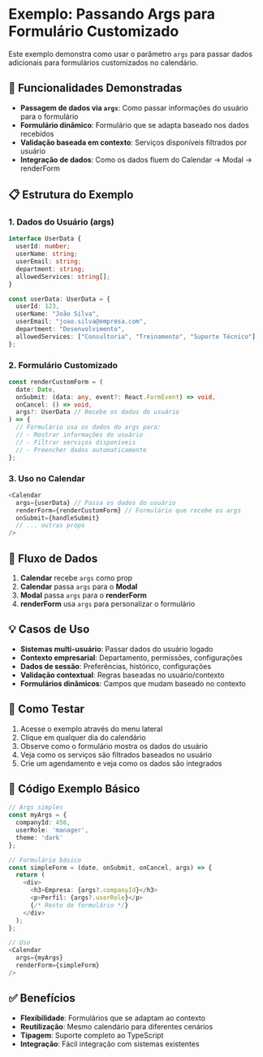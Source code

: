 # Exemplo: Passando Args para Formulário Customizado

Este exemplo demonstra como usar o parâmetro `args` para passar dados adicionais para formulários customizados no calendário.

## 🎯 Funcionalidades Demonstradas

- **Passagem de dados via `args`**: Como passar informações do usuário para o formulário
- **Formulário dinâmico**: Formulário que se adapta baseado nos dados recebidos
- **Validação baseada em contexto**: Serviços disponíveis filtrados por usuário
- **Integração de dados**: Como os dados fluem do Calendar → Modal → renderForm

## 📋 Estrutura do Exemplo

### 1. Dados do Usuário (args)
```typescript
interface UserData {
  userId: number;
  userName: string;
  userEmail: string;
  department: string;
  allowedServices: string[];
}

const userData: UserData = {
  userId: 123,
  userName: "João Silva",
  userEmail: "joao.silva@empresa.com",
  department: "Desenvolvimento",
  allowedServices: ["Consultoria", "Treinamento", "Suporte Técnico"]
};
```

### 2. Formulário Customizado
```typescript
const renderCustomForm = (
  date: Date, 
  onSubmit: (data: any, event?: React.FormEvent) => void, 
  onCancel: () => void,
  args?: UserData // Recebe os dados do usuário
) => {
  // Formulário usa os dados do args para:
  // - Mostrar informações do usuário
  // - Filtrar serviços disponíveis
  // - Preencher dados automaticamente
};
```

### 3. Uso no Calendar
```typescript
<Calendar
  args={userData} // Passa os dados do usuário
  renderForm={renderCustomForm} // Formulário que recebe os args
  onSubmit={handleSubmit}
  // ... outras props
/>
```

## 🔄 Fluxo de Dados

1. **Calendar** recebe `args` como prop
2. **Calendar** passa `args` para o **Modal**
3. **Modal** passa `args` para o **renderForm**
4. **renderForm** usa `args` para personalizar o formulário

## 💡 Casos de Uso

- **Sistemas multi-usuário**: Passar dados do usuário logado
- **Contexto empresarial**: Departamento, permissões, configurações
- **Dados de sessão**: Preferências, histórico, configurações
- **Validação contextual**: Regras baseadas no usuário/contexto
- **Formulários dinâmicos**: Campos que mudam baseado no contexto

## 🚀 Como Testar

1. Acesse o exemplo através do menu lateral
2. Clique em qualquer dia do calendário
3. Observe como o formulário mostra os dados do usuário
4. Veja como os serviços são filtrados baseados no usuário
5. Crie um agendamento e veja como os dados são integrados

## 📝 Código Exemplo Básico

```typescript
// Args simples
const myArgs = {
  companyId: 456,
  userRole: 'manager',
  theme: 'dark'
};

// Formulário básico
const simpleForm = (date, onSubmit, onCancel, args) => {
  return (
    <div>
      <h3>Empresa: {args?.companyId}</h3>
      <p>Perfil: {args?.userRole}</p>
      {/* Resto do formulário */}
    </div>
  );
};

// Uso
<Calendar
  args={myArgs}
  renderForm={simpleForm}
/>
```

## ✅ Benefícios

- **Flexibilidade**: Formulários que se adaptam ao contexto
- **Reutilização**: Mesmo calendário para diferentes cenários
- **Tipagem**: Suporte completo ao TypeScript
- **Integração**: Fácil integração com sistemas existentes
